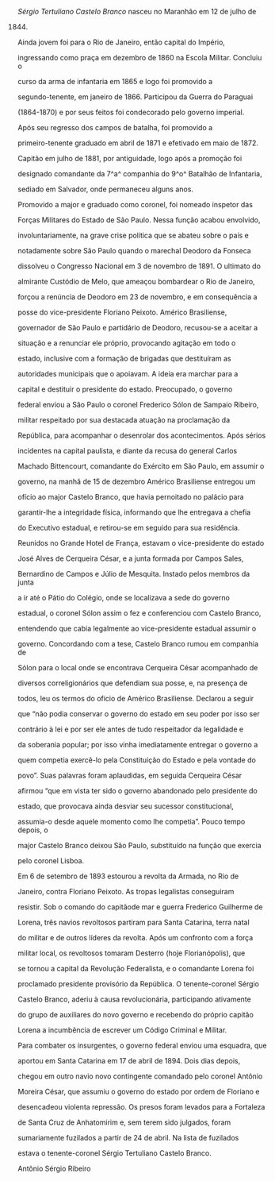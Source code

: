 

*Sérgio Tertuliano Castelo Branco* nasceu no Maranhão em 12 de julho de

1844.



Ainda jovem foi para o Rio de Janeiro, então capital do Império,

ingressando como praça em dezembro de 1860 na Escola Militar. Concluiu o

curso da arma de infantaria em 1865 e logo foi promovido a

segundo-tenente, em janeiro de 1866. Participou da Guerra do Paraguai

(1864-1870) e por seus feitos foi condecorado pelo governo imperial.

Após seu regresso dos campos de batalha, foi promovido a

primeiro-tenente graduado em abril de 1871 e efetivado em maio de 1872.

Capitão em julho de 1881, por antiguidade, logo após a promoção foi

designado comandante da 7^a^ companhia do 9^o^ Batalhão de Infantaria,

sediado em Salvador, onde permaneceu alguns anos.



Promovido a major e graduado como coronel, foi nomeado inspetor das

Forças Militares do Estado de São Paulo. Nessa função acabou envolvido,

involuntariamente, na grave crise política que se abateu sobre o país e

notadamente sobre São Paulo quando o marechal Deodoro da Fonseca

dissolveu o Congresso Nacional em 3 de novembro de 1891. O ultimato do

almirante Custódio de Melo, que ameaçou bombardear o Rio de Janeiro,

forçou a renúncia de Deodoro em 23 de novembro, e em consequência a

posse do vice-presidente Floriano Peixoto. Américo Brasiliense,

governador de São Paulo e partidário de Deodoro, recusou-se a aceitar a

situação e a renunciar ele próprio, provocando agitação em todo o

estado, inclusive com a formação de brigadas que destituíram as

autoridades municipais que o apoiavam. A ideia era marchar para a

capital e destituir o presidente do estado. Preocupado, o governo

federal enviou a São Paulo o coronel Frederico Sólon de Sampaio Ribeiro,

militar respeitado por sua destacada atuação na proclamação da

República, para acompanhar o desenrolar dos acontecimentos. Após sérios

incidentes na capital paulista, e diante da recusa do general Carlos

Machado Bittencourt, comandante do Exército em São Paulo, em assumir o

governo, na manhã de 15 de dezembro Américo Brasiliense entregou um

ofício ao major Castelo Branco, que havia pernoitado no palácio para

garantir-lhe a integridade física, informando que lhe entregava a chefia

do Executivo estadual, e retirou-se em seguido para sua residência.



Reunidos no Grande Hotel de França, estavam o vice-presidente do estado

José Alves de Cerqueira César, e a junta formada por Campos Sales,

Bernardino de Campos e Júlio de Mesquita. Instado pelos membros da junta

a ir até o Pátio do Colégio, onde se localizava a sede do governo

estadual, o coronel Sólon assim o fez e conferenciou com Castelo Branco,

entendendo que cabia legalmente ao vice-presidente estadual assumir o

governo. Concordando com a tese, Castelo Branco rumou em companhia de

Sólon para o local onde se encontrava Cerqueira César acompanhado de

diversos correligionários que defendiam sua posse, e, na presença de

todos, leu os termos do oficio de Américo Brasiliense. Declarou a seguir

que “não podia conservar o governo do estado em seu poder por isso ser

contrário à lei e por ser ele antes de tudo respeitador da legalidade e

da soberania popular; por isso vinha imediatamente entregar o governo a

quem competia exercê-lo pela Constituição do Estado e pela vontade do

povo”. Suas palavras foram aplaudidas, em seguida Cerqueira César

afirmou “que em vista ter sido o governo abandonado pelo presidente do

estado, que provocava ainda desviar seu sucessor constitucional,

assumia-o desde aquele momento como lhe competia”. Pouco tempo depois, o

major Castelo Branco deixou São Paulo, substituído na função que exercia

pelo coronel Lisboa.



Em 6 de setembro de 1893 estourou a revolta da Armada, no Rio de

Janeiro, contra Floriano Peixoto. As tropas legalistas conseguiram

resistir. Sob o comando do capitãode mar e guerra Frederico Guilherme de

Lorena, três navios revoltosos partiram para Santa Catarina, terra natal

do militar e de outros líderes da revolta. Após um confronto com a força

militar local, os revoltosos tomaram Desterro (hoje Florianópolis), que

se tornou a capital da Revolução Federalista, e o comandante Lorena foi

proclamado presidente provisório da República. O tenente-coronel Sérgio

Castelo Branco, aderiu à causa revolucionária, participando ativamente

do grupo de auxiliares do novo governo e recebendo do próprio capitão

Lorena a incumbência de escrever um Código Criminal e Militar.



Para combater os insurgentes, o governo federal enviou uma esquadra, que

aportou em Santa Catarina em 17 de abril de 1894. Dois dias depois,

chegou em outro navio novo contingente comandado pelo coronel Antônio

Moreira César, que assumiu o governo do estado por ordem de Floriano e

desencadeou violenta repressão. Os presos foram levados para a Fortaleza

de Santa Cruz de Anhatomirim e, sem terem sido julgados, foram

sumariamente fuzilados a partir de 24 de abril. Na lista de fuzilados

estava o tenente-coronel Sérgio Tertuliano Castelo Branco.



Antônio Sérgio Ribeiro



